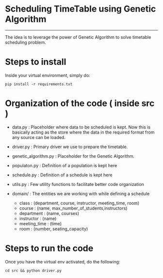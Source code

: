 # Scheduling TimeTable using Genetic Algorithm

***

The idea is to leverage the power of Genetic Algorithm to solve timetable scheduling problem.

# Steps to install

Inside your virtual environment, simply do:
```
pip install -r requirements.txt
```

# Organization of the code ( inside src )

* data.py : Placeholder where data to be scheduled is kept. 
  Now this is basically acting as the store where the data in 
  the required format from any source can be loaded.

* driver.py : Primary driver we use to prepare the timetable.

* genetic_algorithm.py : Placeholder for the Genetic Algorithm.

* populaton.py : Definition of a population is kept here

* schedule.py : Definition of a schedule is kept here

* utils.py : Few utility functions to facilitate better code organization

* domain/ : The entities we are working with while defining a schedule

    * class : (department, course, instructor, meeting_time, room)
    * course : (name, max_number_of_students,instructors) 
    * department : (name, courses)
    * instructor : (name)
    * meeting_time : (time)
    * room : (number, seating_capacity)

# Steps to run the code

Once you have the virtual env activated, do the following:
```
cd src && python driver.py
```
